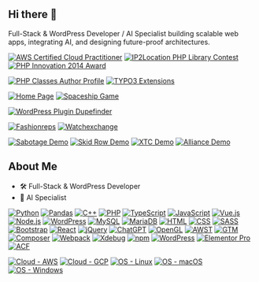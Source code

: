 ## Hi there 👋

Full-Stack & WordPress Developer / AI Specialist building scalable web apps, integrating AI, and designing future-proof architectures.

[![AWS Certified Cloud Practitioner](https://img.shields.io/badge/AWS-Certified_Cloud_Practitioner-blue?logo=amazonaws&logoColor=white)](https://www.credly.com/badges/5bd44901-eb63-4cc4-9df2-67b985d41746/public_url "Go to Credly profile page")  [![IP2Location PHP Library Contest](https://img.shields.io/badge/IP2Location-PHP_Library_Contest-blue?logo=php&logoColor=white)](https://www.ip2location.com/contest-ip2location-php-optimization-submission "View IP2Location PHP Library Contest")  [![PHP Innovation 2014 Award](https://img.shields.io/badge/PHP_Innovation-2014_Blog_Post-blue?logo=php&logoColor=white)](https://www.phpclasses.org/blog/post/265-Chi-Hoang-and-Italy-Won-the-2014-PHP-Innovation-Award-Edition.html "Read PHP Innovation 2014 Blog Post")

[![PHP Classes Author Profile](https://img.shields.io/badge/PHPClasses-Author_Profile-blue?logo=php&logoColor=white)](http://www.phpclasses.org/browse/author/441663.html "Go to PHP Classes Author Profile")  [![TYPO3 Extensions](https://img.shields.io/badge/TYPO3-Extensions_Search-blue?logo=typo3&logoColor=white)](https://extensions.typo3.org/?L=0&id=1&tx_solr%5Bq%5D=chi+hoang "Search TYPO3 Extensions for Chi Hoang")

[![Home Page](https://img.shields.io/static/v1?label=Home&message=Page&color=0000FF&labelColor=808080&style=flat-square&logo=homeadvisor&logoColor=white)](https://tetramatrix.github.io/startmenu/ "Visit my homepage") [![Spaceship Game](https://img.shields.io/badge/Spaceship-Old_School_Retro_Game-blue?logo=itch.io&logoColor=white)](https://tetramatrix.itch.io/old-school-retro-mini-game-spaceship "Play Spaceship Old School Retro Mini Game")



[![WordPress Plugin Dupefinder](https://img.shields.io/badge/WordPress-Plugin_Dupefinder-blue?logo=wordpress&logoColor=white)](https://tetramatrix.github.io/sdc-dupefinder/ "Visit WordPress Plugin Dupefinder")

[![Fashionreps](https://img.shields.io/badge/Fashionreps-Website-blue?logo=github&logoColor=white)](https://tetramatrix.github.io/fashionreps "Visit Fashionreps") [![Watchexchange](https://img.shields.io/badge/Watchexchange-Website-blue?logo=github&logoColor=white)](https://tetramatrix.github.io/watchexchange "Visit Watchexchange")

[![Sabotage Demo](https://img.shields.io/badge/Sabotage-Demo-blue?logo=pouet.net&logoColor=white)](https://pouet.net/prod.php?which=15543 "View Sabotage Demo") [![Skid Row Demo](https://img.shields.io/badge/Skid_Row-Demo-blue?logo=pouet.net&logoColor=white)](https://pouet.net/prod.php?which=15445 "View Skid Row Demo") [![XTC Demo](https://img.shields.io/badge/XTC-Demo-blue?logo=pouet.net&logoColor=white)](https://pouet.net/prod.php?which=745 "View XTC Demo") [![Alliance Demo](https://img.shields.io/badge/Alliance-Demo-blue?logo=pouet.net&logoColor=white)](https://pouet.net/prod.php?which=15468 "View Alliance Demo")

## About Me
- 🛠 Full-Stack & WordPress Developer
- 🤖 AI Specialist

[![Python](https://img.shields.io/badge/python-grey?style=for-the-badge&logo=python)](https://python.org "Go to Python homepage")
[![Pandas](https://img.shields.io/badge/pandas-grey?style=for-the-badge&logo=pandas)](https://pandas.pydata.org/ "Go to Pandas homepage")
[![C++](https://img.shields.io/badge/c%2B%2B-grey?style=for-the-badge&logo=c%2B%2B)]()
[![PHP](https://img.shields.io/badge/php-grey?style=for-the-badge&logo=php)](https://www.php.net/ "Go to PHP homepage")
[![TypeScript](https://img.shields.io/badge/typescript-grey?style=for-the-badge&logo=typescript)](https://typescriptlang.org "Go to TypeScript homepage")
[![JavaScript](https://img.shields.io/badge/javascript-grey?style=for-the-badge&logo=javascript)](https://www.javascript.com/ "Go to JavaScript homepage")
[![Vue.js](https://img.shields.io/badge/vuedotjs-grey?style=for-the-badge&logo=vuedotjs)](https://vuejs.org/ "Go to Vue.js homepage")
[![Node.js](https://img.shields.io/badge/node.js-grey?style=for-the-badge&logo=node.js)](https://nodejs.org "Go to Node.js homepage")
[![WordPress](https://img.shields.io/badge/wordpress-grey?style=for-the-badge&logo=wordpress)](https://wordpress.com/de/ "Go to WordPress homepage")
[![MySQL](https://img.shields.io/badge/mysql-grey?style=for-the-badge&logo=mysql)](https://www.mysql.com/ "Go to MySQL homepage")
[![MariaDB](https://img.shields.io/badge/mysql-grey?style=for-the-badge&logo=mysql)](https://www.mariadb.com/ "Go to MySQL homepage")
[![HTML](https://img.shields.io/badge/HTML-grey?style=for-the-badge&logo=html5)](https://www.w3schools.com/html/ "Go to HTML W3Schools")
[![CSS](https://img.shields.io/badge/css-grey?style=for-the-badge&logo=css)]()
[![SASS](https://img.shields.io/badge/sass-grey?style=for-the-badge&logo=sass)]()
[![Bootstrap](https://img.shields.io/badge/Bootstrap-grey?style=for-the-badge&logo=Bootstrap)](https://getbootstrap.com/ "Go to Bootstrap W3Schools")
[![React](https://img.shields.io/badge/react-grey?style=for-the-badge&logo=Bootstrap)](https://react.com/ "Go to React")
[![jQuery](https://img.shields.io/badge/jquery-grey?style=for-the-badge&logo=Bootstrap)](https://jquery.com/ "Go to jQuery")
[![ChatGPT](https://img.shields.io/badge/chatgpt-grey?style=for-the-badge&logo=Bootstrap)](https://chatgpt.com/ "Go to ChatGPT")
[![OpenGL](https://img.shields.io/badge/opengl-grey?style=for-the-badge&logo=Bootstrap)](https://opengl.com/ "Go to OpenGL")
[![AWST](https://img.shields.io/badge/aws-grey?style=for-the-badge&logo=Bootstrap)](https://aws.com/ "Go to AWS")
[![GTM](https://img.shields.io/badge/gtm-grey?style=for-the-badge&logo=Bootstrap)](https://google.com/ "Go to GTM")
[![Composer](https://img.shields.io/badge/composer-grey?style=for-the-badge&logo=Bootstrap)](https://gtm.com/ "Go to Composer")
[![Webpack](https://img.shields.io/badge/webpack-grey?style=for-the-badge&logo=Bootstrap)](https://webpack.com/ "Go to Webpack")
[![Xdebug](https://img.shields.io/badge/xdebug-grey?style=for-the-badge&logo=Bootstrap)](https://xdebug.com/ "Go to Xdebug")
[![npm](https://img.shields.io/badge/npm-grey?style=for-the-badge&logo=Bootstrap)](https://npm.com/ "Go to npm")
[![WordPress](https://img.shields.io/badge/wordpress-grey?style=for-the-badge&logo=Bootstrap)](https://wordpress.com/ "Go to WordPress")
[![Elementor Pro](https://img.shields.io/badge/elementor-pro-grey?style=for-the-badge&logo=Bootstrap)](https://elementor.com/ "Go to Elementor Pro")
[![ACF](https://img.shields.io/badge/acf-grey?style=for-the-badge&logo=Bootstrap)](https://acf.com/ "Go to ACF")

[![Cloud - AWS](https://img.shields.io/badge/Cloud-AWS-blue?logo=aws&logoColor=white)](https://www.aws.com/ "Go to AWS homepage")
[![Cloud - GCP](https://img.shields.io/badge/Cloud-GCP-blue?logo=aws&logoColor=white)](https://www.google.com/ "Go to GCP homepage")
[![OS - Linux](https://img.shields.io/badge/OS-Linux-blue?logo=linux&logoColor=white)](https://www.linux.org/ "Go to Linux homepage")
[![OS - macOS](https://img.shields.io/badge/OS-macOS-blue?logo=apple&logoColor=white)](https://www.apple.com/macos/ "Go to Apple homepage")
[![OS - Windows](https://img.shields.io/badge/OS-Windows-blue?logo=windows&logoColor=white)](https://www.microsoft.com/ "Go to Microsoft homepage")

<!--
**Tetramatrix/Tetramatrix** is a ✨ _special_ ✨ repository because its `README.md` (this file) appears on your GitHub profile.

Here are some ideas to get you started:

- 🔭 I’m currently working on ...
- 🌱 I’m currently learning ...
- 👯 I’m looking to collaborate on ...
- 🤔 I’m looking for help with ...
- 💬 Ask me about ...
- 📫 How to reach me: ...
- 😄 Pronouns: ...
- ⚡ Fun fact: ...
-->
